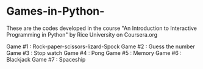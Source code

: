 # Games-in-Python-
These are the codes developed in the course "An Introduction to Interactive Programming in Python" by Rice University on Coursera.org

Game #1 : Rock-paper-scissors-lizard-Spock 
Game #2 : Guess the number 
Game #3 : Stop watch 
Game #4 : Pong 
Game #5 : Memory 
Game #6 : Blackjack 
Game #7 : Spaceship 
